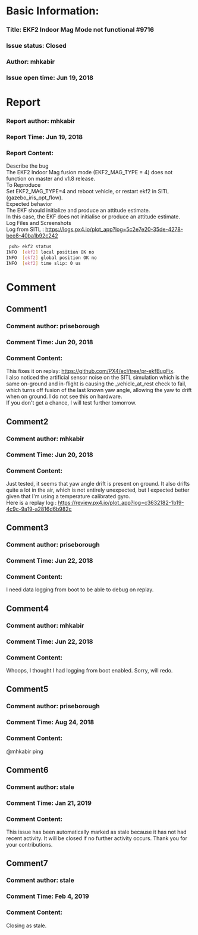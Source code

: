 # Basic Information:
### Title:  EKF2 Indoor Mag Mode not functional #9716 
### Issue status: Closed
### Author: mhkabir
### Issue open time: Jun 19, 2018
# Report
### Report author: mhkabir
### Report Time: Jun 19, 2018
### Report Content:   
Describe the bug    
The EKF2 Indoor Mag fusion mode (EKF2_MAG_TYPE = 4) does not function on master and v1.8 release.  
To Reproduce    
Set EKF2_MAG_TYPE=4 and reboot vehicle, or restart ekf2 in SITL (gazebo_iris_opt_flow).  
Expected behavior    
The EKF should initialize and produce an attitude estimate.  
In this case, the EKF does not initialise or produce an attitude estimate.  
Log Files and Screenshots    
Log from SITL : https://logs.px4.io/plot_app?log=5c2e7e20-35de-4278-bee8-40ba1b92c242  
    
```bash     
 pxh> ekf2 status        
INFO  [ekf2] local position OK no        
INFO  [ekf2] global position OK no        
INFO  [ekf2] time slip: 0 us        
```  

# Comment
## Comment1
### Comment author: priseborough
### Comment Time: Jun 20, 2018
### Comment Content:   
This fixes it on replay: https://github.com/PX4/ecl/tree/pr-ekfBugFix.  
I also noticed the artificial sensor noise on the SITL simulation which is the same on-ground and in-flight is causing the _vehicle_at_rest check to fail, which turns off fusion of the last known yaw angle, allowing the yaw to drift when on ground. I do not see this on hardware.  
If you don't get a chance, I will test further tomorrow.  

## Comment2
### Comment author: mhkabir
### Comment Time: Jun 20, 2018
### Comment Content:   
Just tested, it seems that yaw angle drift is present on ground. It also drifts quite a lot in the air, which is not entirely unexpected, but I expected better given that I'm using a temperature calibrated gyro.  
Here is a replay log : https://review.px4.io/plot_app?log=c3632182-1b19-4c9c-9a19-a2816d6b982c  

## Comment3
### Comment author: priseborough
### Comment Time: Jun 22, 2018
### Comment Content:   
I need data logging from boot to be able to debug on replay.  

## Comment4
### Comment author: mhkabir
### Comment Time: Jun 22, 2018
### Comment Content:   
Whoops, I thought I had logging from boot enabled. Sorry, will redo.  

## Comment5
### Comment author: priseborough
### Comment Time: Aug 24, 2018
### Comment Content:   
@mhkabir ping  

## Comment6
### Comment author: stale
### Comment Time: Jan 21, 2019
### Comment Content:   
This issue has been automatically marked as stale because it has not had recent activity. It will be closed if no further activity occurs. Thank you for your contributions.  

## Comment7
### Comment author: stale
### Comment Time: Feb 4, 2019
### Comment Content:   
Closing as stale.  
